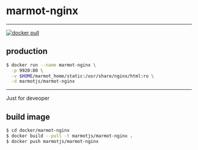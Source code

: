 # marmot-nginx

---

[![docker pull][docker-image]][docker-url]

[docker-image]: https://img.shields.io/docker/pulls/marmotjs/marmot-nginx.svg?style=flat-square
[docker-url]: https://hub.docker.com/r/marmotjs/marmot-nginx/

## production

```bash
$ docker run --name marmot-nginx \
  -p 9920:80 \
  -v $HOME/marmot_home/static:/usr/share/nginx/html:ro \
  -d marmotjs/marmot-nginx
```

---

Just for deveoper

## build image

```bash
$ cd docker/marmot-nginx
$ docker build --pull -t marmotjs/marmot-nginx .
$ docker push marmotjs/marmot-nginx
```
